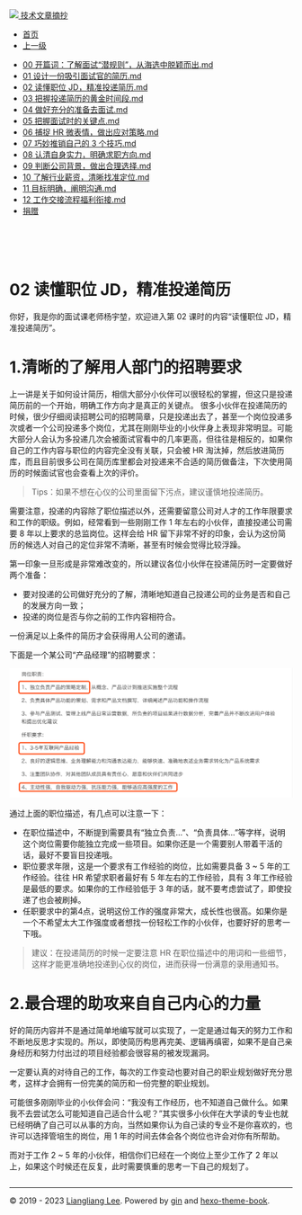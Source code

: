 <!DOCTYPE html>

<html xmlns="http://www.w3.org/1999/xhtml">
<head>
<head>
<meta content="text/html; charset=utf-8" http-equiv="Content-Type"/>
<meta content="width=device-width, initial-scale=1, maximum-scale=1.0, user-scalable=no" name="viewport"/>
<meta content="zh-cn" http-equiv="content-language"/>
<meta content="02 读懂职位 JD，精准投递简历" name="description"/>
<link href="/static/favicon.png" rel="icon"/>
<title>02 读懂职位 JD，精准投递简历 </title>
<link href="/static/index.css" rel="stylesheet"/>
<link href="/static/highlight.min.css" rel="stylesheet"/>
<script src="/static/highlight.min.js"></script>
<meta content="Hexo 4.2.0" name="generator"/>

</head>
<body>
<div class="book-container">
<div class="book-sidebar">
<div class="book-brand">
<a href="/">
<img src="/static/favicon.png"/>
<span>技术文章摘抄</span>
</a>
</div>
<div class="book-menu uncollapsible">
<ul class="uncollapsible">
<li><a class="current-tab" href="/">首页</a></li>
<li><a href="../">上一级</a></li>
</ul>
<ul class="uncollapsible">
<li>
<a class="menu-item" href="/%e4%b8%93%e6%a0%8f/12%e6%ad%a5%e9%80%9a%e5%85%b3%e6%b1%82%e8%81%8c%e9%9d%a2%e8%af%95-%e5%ae%8c/00%20%e5%bc%80%e7%af%87%e8%af%8d%ef%bc%9a%e4%ba%86%e8%a7%a3%e9%9d%a2%e8%af%95%e2%80%9c%e6%bd%9c%e8%a7%84%e5%88%99%e2%80%9d%ef%bc%8c%e4%bb%8e%e6%b5%b7%e9%80%89%e4%b8%ad%e8%84%b1%e9%a2%96%e8%80%8c%e5%87%ba.md" id="00 开篇词：了解面试“潜规则”，从海选中脱颖而出.md">00 开篇词：了解面试“潜规则”，从海选中脱颖而出.md</a>
</li>
<li>
<a class="menu-item" href="/%e4%b8%93%e6%a0%8f/12%e6%ad%a5%e9%80%9a%e5%85%b3%e6%b1%82%e8%81%8c%e9%9d%a2%e8%af%95-%e5%ae%8c/01%20%e8%ae%be%e8%ae%a1%e4%b8%80%e4%bb%bd%e5%90%b8%e5%bc%95%e9%9d%a2%e8%af%95%e5%ae%98%e7%9a%84%e7%ae%80%e5%8e%86.md" id="01 设计一份吸引面试官的简历.md">01 设计一份吸引面试官的简历.md</a>
</li>
<li>
<a class="menu-item" href="/%e4%b8%93%e6%a0%8f/12%e6%ad%a5%e9%80%9a%e5%85%b3%e6%b1%82%e8%81%8c%e9%9d%a2%e8%af%95-%e5%ae%8c/02%20%e8%af%bb%e6%87%82%e8%81%8c%e4%bd%8d%20JD%ef%bc%8c%e7%b2%be%e5%87%86%e6%8a%95%e9%80%92%e7%ae%80%e5%8e%86.md" id="02 读懂职位 JD，精准投递简历.md">02 读懂职位 JD，精准投递简历.md</a>
</li>
<li>
<a class="menu-item" href="/%e4%b8%93%e6%a0%8f/12%e6%ad%a5%e9%80%9a%e5%85%b3%e6%b1%82%e8%81%8c%e9%9d%a2%e8%af%95-%e5%ae%8c/03%20%e6%8a%8a%e6%8f%a1%e6%8a%95%e9%80%92%e7%ae%80%e5%8e%86%e7%9a%84%e9%bb%84%e9%87%91%e6%97%b6%e9%97%b4%e6%ae%b5.md" id="03 把握投递简历的黄金时间段.md">03 把握投递简历的黄金时间段.md</a>
</li>
<li>
<a class="menu-item" href="/%e4%b8%93%e6%a0%8f/12%e6%ad%a5%e9%80%9a%e5%85%b3%e6%b1%82%e8%81%8c%e9%9d%a2%e8%af%95-%e5%ae%8c/04%20%e5%81%9a%e5%a5%bd%e5%85%85%e5%88%86%e7%9a%84%e5%87%86%e5%a4%87%e5%8e%bb%e9%9d%a2%e8%af%95.md" id="04 做好充分的准备去面试.md">04 做好充分的准备去面试.md</a>
</li>
<li>
<a class="menu-item" href="/%e4%b8%93%e6%a0%8f/12%e6%ad%a5%e9%80%9a%e5%85%b3%e6%b1%82%e8%81%8c%e9%9d%a2%e8%af%95-%e5%ae%8c/05%20%e6%8a%8a%e6%8f%a1%e9%9d%a2%e8%af%95%e6%97%b6%e7%9a%84%e5%85%b3%e9%94%ae%e7%82%b9.md" id="05 把握面试时的关键点.md">05 把握面试时的关键点.md</a>
</li>
<li>
<a class="menu-item" href="/%e4%b8%93%e6%a0%8f/12%e6%ad%a5%e9%80%9a%e5%85%b3%e6%b1%82%e8%81%8c%e9%9d%a2%e8%af%95-%e5%ae%8c/06%20%e6%8d%95%e6%8d%89%20HR%20%e5%be%ae%e8%a1%a8%e6%83%85%ef%bc%8c%e5%81%9a%e5%87%ba%e5%ba%94%e5%af%b9%e7%ad%96%e7%95%a5.md" id="06 捕捉 HR 微表情，做出应对策略.md">06 捕捉 HR 微表情，做出应对策略.md</a>
</li>
<li>
<a class="menu-item" href="/%e4%b8%93%e6%a0%8f/12%e6%ad%a5%e9%80%9a%e5%85%b3%e6%b1%82%e8%81%8c%e9%9d%a2%e8%af%95-%e5%ae%8c/07%20%e5%b7%a7%e5%a6%99%e6%8e%a8%e9%94%80%e8%87%aa%e5%b7%b1%e7%9a%84%203%20%e4%b8%aa%e6%8a%80%e5%b7%a7.md" id="07 巧妙推销自己的 3 个技巧.md">07 巧妙推销自己的 3 个技巧.md</a>
</li>
<li>
<a class="menu-item" href="/%e4%b8%93%e6%a0%8f/12%e6%ad%a5%e9%80%9a%e5%85%b3%e6%b1%82%e8%81%8c%e9%9d%a2%e8%af%95-%e5%ae%8c/08%20%e8%ae%a4%e6%b8%85%e8%87%aa%e8%ba%ab%e5%ae%9e%e5%8a%9b%ef%bc%8c%e6%98%8e%e7%a1%ae%e6%b1%82%e8%81%8c%e6%96%b9%e5%90%91.md" id="08 认清自身实力，明确求职方向.md">08 认清自身实力，明确求职方向.md</a>
</li>
<li>
<a class="menu-item" href="/%e4%b8%93%e6%a0%8f/12%e6%ad%a5%e9%80%9a%e5%85%b3%e6%b1%82%e8%81%8c%e9%9d%a2%e8%af%95-%e5%ae%8c/09%20%e5%88%a4%e6%96%ad%e5%85%ac%e5%8f%b8%e8%83%8c%e6%99%af%ef%bc%8c%e5%81%9a%e5%87%ba%e5%90%88%e7%90%86%e9%80%89%e6%8b%a9.md" id="09 判断公司背景，做出合理选择.md">09 判断公司背景，做出合理选择.md</a>
</li>
<li>
<a class="menu-item" href="/%e4%b8%93%e6%a0%8f/12%e6%ad%a5%e9%80%9a%e5%85%b3%e6%b1%82%e8%81%8c%e9%9d%a2%e8%af%95-%e5%ae%8c/10%20%e4%ba%86%e8%a7%a3%e8%a1%8c%e4%b8%9a%e8%96%aa%e8%b5%84%ef%bc%8c%e6%b8%85%e6%99%b0%e6%89%be%e5%87%86%e5%ae%9a%e4%bd%8d.md" id="10 了解行业薪资，清晰找准定位.md">10 了解行业薪资，清晰找准定位.md</a>
</li>
<li>
<a class="menu-item" href="/%e4%b8%93%e6%a0%8f/12%e6%ad%a5%e9%80%9a%e5%85%b3%e6%b1%82%e8%81%8c%e9%9d%a2%e8%af%95-%e5%ae%8c/11%20%e7%9b%ae%e6%a0%87%e6%98%8e%e7%a1%ae%ef%bc%8c%e9%98%90%e6%98%8e%e6%b2%9f%e9%80%9a.md" id="11 目标明确，阐明沟通.md">11 目标明确，阐明沟通.md</a>
</li>
<li>
<a class="menu-item" href="/%e4%b8%93%e6%a0%8f/12%e6%ad%a5%e9%80%9a%e5%85%b3%e6%b1%82%e8%81%8c%e9%9d%a2%e8%af%95-%e5%ae%8c/12%20%e5%b7%a5%e4%bd%9c%e4%ba%a4%e6%8e%a5%e6%b5%81%e7%a8%8b%e7%a6%8f%e5%88%a9%e8%a1%94%e6%8e%a5.md" id="12 工作交接流程福利衔接.md">12 工作交接流程福利衔接.md</a>
</li>
<li><a href="/assets/捐赠.md">捐赠</a></li>
</ul>
</div>
</div>
<div class="sidebar-toggle" onclick="sidebar_toggle()" onmouseleave="remove_inner()" onmouseover="add_inner()">
<div class="sidebar-toggle-inner"></div>
</div>
<div class="off-canvas-content">
<div class="columns">
<div class="column col-12 col-lg-12">
<div class="book-navbar">
<header class="navbar">
<section class="navbar-section">
<a onclick="open_sidebar()">
<i class="icon icon-menu"></i>
</a>
</section>
</header>
</div>
<div class="book-content" style="max-width: 960px; margin: 0 auto;
    overflow-x: auto;
    overflow-y: hidden;">
<div class="book-post">

<p align="center" id="tip"></p>
<h1 class="title" data-id="02 读懂职位 JD，精准投递简历" id="title">02 读懂职位 JD，精准投递简历</h1>
<div><p>你好，我是你的面试课老师杨宇堃，欢迎进入第 02 课时的内容“读懂职位 JD，精准投递简历”。</p>
<h1 id="1-清晰的了解用人部门的招聘要求">1.清晰的了解用人部门的招聘要求</h1>
<p>上一讲是关于如何设计简历，相信大部分小伙伴可以很轻松的掌握，但这只是投递简历前的一个开始，明确工作方向才是真正的关键点。
很多小伙伴在投递简历的时候，很少仔细阅读招聘公司的招聘简章，只是投递出去了，甚至一个岗位投递多次或者一个公司投递多个岗位，尤其在刚刚毕业的小伙伴身上表现非常明显。可能大部分人会认为多投递几次会被面试官看中的几率更高，但往往是相反的，如果你自己的工作内容与职位的内容完全没有关联，只会被 HR 淘汰掉，然后放进简历库，而且目前很多公司在简历库里都会对投递来不合适的简历做备注，下次使用简历的时候面试官也会查看上次的评价。</p>
<blockquote>
<p>Tips：如果不想在心仪的公司里面留下污点，建议谨慎地投递简历。</p>
</blockquote>
<p>需要注意，投递的内容除了职位描述以外，还需要留意公司对人才的工作年限要求和工作的职级。例如，经常看到一些刚刚工作 1 年左右的小伙伴，直接投递公司需要 8 年以上要求的总监岗位。这样会给 HR 留下非常不好的印象，会认为这份简历的候选人对自己的定位非常不清晰，甚至有时候会觉得比较浮躁。</p>
<p>第一印象一旦形成是非常难改变的，所以建议各位小伙伴在投递简历时一定要做好两个准备：</p>
<ul>
<li>要对投递的公司做好充分的了解，清晰地知道自己投递公司的业务是否和自己的发展方向一致；</li>
<li>投递的岗位是否与你之前的工作内容相符合。</li>
</ul>
<p>一份满足以上条件的简历才会获得用人公司的邀请。</p>
<p>下面是一个某公司“产品经理”的招聘要求：</p>
<p><img alt="img" src="assets/CgoB5l3fYwKAAYP3AAGiQWGNYuc713.png"/></p>
<p>通过上面的职位描述，有几点可以注意一下：</p>
<ul>
<li>在职位描述中，不断提到需要具有“独立负责…”、“负责具体…”等字样，说明这个岗位需要你能独立完成一些项目。如果你还是一个需要别人带着干活的话，最好不要盲目投递哦。</li>
<li>职位要求年限，这是一个要求有工作经验的岗位，比如需要具备 3 ~ 5 年的工作经验。往往 HR 希望求职者最好有 5 年左右的工作经验，具有 3 年工作经验是最低的要求。如果你的工作经验低于 3 年的话，就不要考虑尝试了，即使投递了也会被刷掉。</li>
<li>任职要求中的第4点，说明这份工作的强度非常大，成长性也很高。如果你是一个不希望太大工作强度或者想找一份轻松工作的小伙伴，也要好好的思考一下哦。</li>
</ul>
<blockquote>
<p>建议：在投递简历的时候一定要注意 HR 在职位描述中的用词和一些细节，这样才能更准确地投递到心仪的岗位，进而获得一份满意的录用通知书。</p>
</blockquote>
<h1 id="2-最合理的助攻来自自己内心的力量">2.最合理的助攻来自自己内心的力量</h1>
<p>好的简历内容并不是通过简单地编写就可以实现了，一定是通过每天的努力工作和不断地反思才实现的。所以，即使简历构思再完美、逻辑再缜密，如果不是自己亲身经历和努力付出过的项目经验都会很容易的被发现漏洞。</p>
<p>一定要认真的对待自己的工作，每次的工作变动也要对自己的职业规划做好充分思考，这样才会拥有一份完美的简历和一份完整的职业规划。</p>
<p>可能很多刚刚毕业的小伙伴会问：“我没有工作经历，也不知道自己做什么。如果我不去尝试怎么可能知道自己适合什么呢？”其实很多小伙伴在大学读的专业也就已经明确了自己可以从事的方向，当然如果你认为自己读的专业不是你喜欢的，也许可以选择管培生的岗位，用 1 年的时间去体会各个岗位也许会对你有所帮助。</p>
<p>而对于工作 2 ~ 5 年的小伙伴，相信你们已经在一个岗位上至少工作了 2 年以上，如果这个时候还在反复，此时需要慎重的思考一下自己的规划了。</p>
</div>
</div>
<div>
<div id="prePage" style="float: left">
</div>
<div id="nextPage" style="float: right">
</div>
</div>
</div>
</div>
</div>
<div class="copyright">
<hr/>
<p>© 2019 - 2023 <a href="/cdn-cgi/l/email-protection#5a363636636e6b6b6a6d1a3d373b333674393537" target="_blank">Liangliang Lee</a>.
                    Powered by <a href="https://github.com/gin-gonic/gin" target="_blank">gin</a> and <a href="https://github.com/kaiiiz/hexo-theme-book" target="_blank">hexo-theme-book</a>.</p>
</div>
</div>
<a class="off-canvas-overlay" onclick="hide_canvas()"></a>
</div>
<script>(function(){function c(){var b=a.contentDocument||a.contentWindow.document;if(b){var d=b.createElement('script');d.innerHTML="window.__CF$cv$params={r:'8f09e110cf24e2fb',t:'MTczMzk2NjI5My4wMDAwMDA='};var a=document.createElement('script');a.nonce='';a.src='/cdn-cgi/challenge-platform/scripts/jsd/main.js';document.getElementsByTagName('head')[0].appendChild(a);";b.getElementsByTagName('head')[0].appendChild(d)}}if(document.body){var a=document.createElement('iframe');a.height=1;a.width=1;a.style.position='absolute';a.style.top=0;a.style.left=0;a.style.border='none';a.style.visibility='hidden';document.body.appendChild(a);if('loading'!==document.readyState)c();else if(window.addEventListener)document.addEventListener('DOMContentLoaded',c);else{var e=document.onreadystatechange||function(){};document.onreadystatechange=function(b){e(b);'loading'!==document.readyState&&(document.onreadystatechange=e,c())}}}})();</script></body>

<script src="/static/index.js"></script>
</head></html>